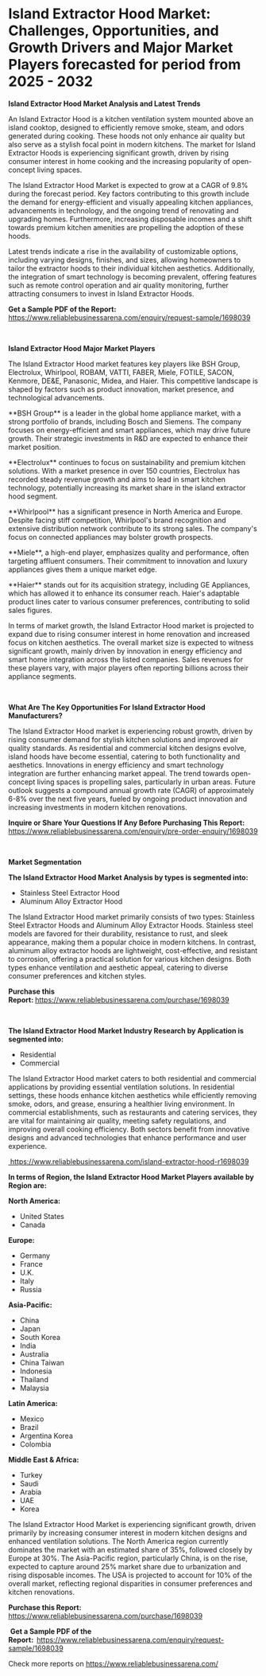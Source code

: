 <p><h1>Island Extractor Hood Market: Challenges, Opportunities, and Growth Drivers and Major Market Players forecasted for period from 2025 - 2032</h1></p><p><strong>Island Extractor Hood Market Analysis and Latest Trends</strong></p>
<p><p>An Island Extractor Hood is a kitchen ventilation system mounted above an island cooktop, designed to efficiently remove smoke, steam, and odors generated during cooking. These hoods not only enhance air quality but also serve as a stylish focal point in modern kitchens. The market for Island Extractor Hoods is experiencing significant growth, driven by rising consumer interest in home cooking and the increasing popularity of open-concept living spaces.</p><p>The Island Extractor Hood Market is expected to grow at a CAGR of 9.8% during the forecast period. Key factors contributing to this growth include the demand for energy-efficient and visually appealing kitchen appliances, advancements in technology, and the ongoing trend of renovating and upgrading homes. Furthermore, increasing disposable incomes and a shift towards premium kitchen amenities are propelling the adoption of these hoods.</p><p>Latest trends indicate a rise in the availability of customizable options, including varying designs, finishes, and sizes, allowing homeowners to tailor the extractor hoods to their individual kitchen aesthetics. Additionally, the integration of smart technology is becoming prevalent, offering features such as remote control operation and air quality monitoring, further attracting consumers to invest in Island Extractor Hoods.</p></p>
<p><strong>Get a Sample PDF of the Report:&nbsp;</strong> <a href="https://www.reliablebusinessarena.com/enquiry/request-sample/1698039?utm_campaign=2114&utm_medium=2&utm_source=Github&utm_content=ia&utm_term=07022025&utm_id=island-extractor-hood">https://www.reliablebusinessarena.com/enquiry/request-sample/1698039</a></p>
<p>&nbsp;</p>
<p><strong>Island Extractor Hood Major Market Players</strong></p>
<p><p>The Island Extractor Hood market features key players like BSH Group, Electrolux, Whirlpool, ROBAM, VATTI, FABER, Miele, FOTILE, SACON, Kenmore, DE&E, Panasonic, Midea, and Haier. This competitive landscape is shaped by factors such as product innovation, market presence, and technological advancements.</p><p>**BSH Group** is a leader in the global home appliance market, with a strong portfolio of brands, including Bosch and Siemens. The company focuses on energy-efficient and smart appliances, which may drive future growth. Their strategic investments in R&D are expected to enhance their market position.</p><p>**Electrolux** continues to focus on sustainability and premium kitchen solutions. With a market presence in over 150 countries, Electrolux has recorded steady revenue growth and aims to lead in smart kitchen technology, potentially increasing its market share in the island extractor hood segment.</p><p>**Whirlpool** has a significant presence in North America and Europe. Despite facing stiff competition, Whirlpool's brand recognition and extensive distribution network contribute to its strong sales. The company's focus on connected appliances may bolster growth prospects.</p><p>**Miele**, a high-end player, emphasizes quality and performance, often targeting affluent consumers. Their commitment to innovation and luxury appliances gives them a unique market edge.</p><p>**Haier** stands out for its acquisition strategy, including GE Appliances, which has allowed it to enhance its consumer reach. Haier's adaptable product lines cater to various consumer preferences, contributing to solid sales figures.</p><p>In terms of market growth, the Island Extractor Hood market is projected to expand due to rising consumer interest in home renovation and increased focus on kitchen aesthetics. The overall market size is expected to witness significant growth, mainly driven by innovation in energy efficiency and smart home integration across the listed companies. Sales revenues for these players vary, with major players often reporting billions across their appliance segments.</p></p>
<p>&nbsp;</p>
<p><strong>What Are The Key Opportunities For Island Extractor Hood Manufacturers?</strong></p>
<p><p>The Island Extractor Hood market is experiencing robust growth, driven by rising consumer demand for stylish kitchen solutions and improved air quality standards. As residential and commercial kitchen designs evolve, island hoods have become essential, catering to both functionality and aesthetics. Innovations in energy efficiency and smart technology integration are further enhancing market appeal. The trend towards open-concept living spaces is propelling sales, particularly in urban areas. Future outlook suggests a compound annual growth rate (CAGR) of approximately 6-8% over the next five years, fueled by ongoing product innovation and increasing investments in modern kitchen renovations.</p></p>
<p><strong>Inquire or Share Your Questions If Any Before Purchasing This Report:</strong> <a href="https://www.reliablebusinessarena.com/enquiry/pre-order-enquiry/1698039?utm_campaign=2114&utm_medium=2&utm_source=Github&utm_content=ia&utm_term=07022025&utm_id=island-extractor-hood">https://www.reliablebusinessarena.com/enquiry/pre-order-enquiry/1698039</a></p>
<p>&nbsp;</p>
<p><strong>Market Segmentation</strong></p>
<p><strong>The Island Extractor Hood Market Analysis by types is segmented into:</strong></p>
<p><ul><li>Stainless Steel Extractor Hood</li><li>Aluminum Alloy Extractor Hood</li></ul></p>
<p><p>The Island Extractor Hood market primarily consists of two types: Stainless Steel Extractor Hoods and Aluminum Alloy Extractor Hoods. Stainless steel models are favored for their durability, resistance to rust, and sleek appearance, making them a popular choice in modern kitchens. In contrast, aluminum alloy extractor hoods are lightweight, cost-effective, and resistant to corrosion, offering a practical solution for various kitchen designs. Both types enhance ventilation and aesthetic appeal, catering to diverse consumer preferences and kitchen styles.</p></p>
<p><strong>Purchase this Report:&nbsp;</strong><a href="https://www.reliablebusinessarena.com/purchase/1698039?utm_campaign=2114&utm_medium=2&utm_source=Github&utm_content=ia&utm_term=07022025&utm_id=island-extractor-hood">https://www.reliablebusinessarena.com/purchase/1698039</a></p>
<p>&nbsp;</p>
<p><strong>The Island Extractor Hood Market Industry Research by Application is segmented into:</strong></p>
<p><ul><li>Residential</li><li>Commercial</li></ul></p>
<p><p>The Island Extractor Hood market caters to both residential and commercial applications by providing essential ventilation solutions. In residential settings, these hoods enhance kitchen aesthetics while efficiently removing smoke, odors, and grease, ensuring a healthier living environment. In commercial establishments, such as restaurants and catering services, they are vital for maintaining air quality, meeting safety regulations, and improving overall cooking efficiency. Both sectors benefit from innovative designs and advanced technologies that enhance performance and user experience.</p></p>
<p><a href="https://www.reliablebusinessarena.com/island-extractor-hood-r1698039?utm_campaign=2114&utm_medium=2&utm_source=Github&utm_content=ia&utm_term=07022025&utm_id=island-extractor-hood">&nbsp;https://www.reliablebusinessarena.com/island-extractor-hood-r1698039</a></p>
<p><strong>In terms of Region, the Island Extractor Hood Market Players available by Region are:</strong></p>
<p>
    <p> <strong> North America: </strong>
        <ul>
            <li>United States</li>
            <li>Canada</li>
        </ul>
        </p> 
    <p> <strong> Europe: </strong>
        <ul>
            <li>Germany</li>
            <li>France</li>
            <li>U.K.</li>
            <li>Italy</li>
            <li>Russia</li>
        </ul>
        </p> 
    <p> <strong> Asia-Pacific: </strong>
        <ul>
            <li>China</li>
            <li>Japan</li>
            <li>South Korea</li>
            <li>India</li>
            <li>Australia</li>
            <li>China Taiwan</li>
            <li>Indonesia</li>
            <li>Thailand</li>
            <li>Malaysia</li>
        </ul>
        </p> 
    <p> <strong> Latin America: </strong>
        <ul>
            <li>Mexico</li>
            <li>Brazil</li>
            <li>Argentina Korea</li>
            <li>Colombia</li>
        </ul>
        </p> 
    <p> <strong> Middle East & Africa: </strong>
        <ul>
            <li>Turkey</li>
            <li>Saudi</li>
            <li>Arabia</li>
            <li>UAE</li>
            <li>Korea</li>
        </ul>
    </p>
    </p>
<p><p>The Island Extractor Hood Market is experiencing significant growth, driven primarily by increasing consumer interest in modern kitchen designs and enhanced ventilation solutions. The North America region currently dominates the market with an estimated share of 35%, followed closely by Europe at 30%. The Asia-Pacific region, particularly China, is on the rise, expected to capture around 25% market share due to urbanization and rising disposable incomes. The USA is projected to account for 10% of the overall market, reflecting regional disparities in consumer preferences and kitchen renovations.</p></p>
<p><strong>Purchase this Report: </strong><a href="https://www.reliablebusinessarena.com/purchase/1698039?utm_campaign=2114&utm_medium=2&utm_source=Github&utm_content=ia&utm_term=07022025&utm_id=island-extractor-hood">https://www.reliablebusinessarena.com/purchase/1698039</a></p>
<p>&nbsp;<strong>Get a Sample PDF of the Report:&nbsp;&nbsp;</strong><a href="https://www.reliablebusinessarena.com/enquiry/request-sample/1698039?utm_campaign=2114&utm_medium=2&utm_source=Github&utm_content=ia&utm_term=07022025&utm_id=island-extractor-hood">https://www.reliablebusinessarena.com/enquiry/request-sample/1698039</a></p>
<p><strong></strong></p>
<p>Check more reports on <a href="https://www.reliablebusinessarena.com/?utm_campaign=2114&utm_medium=2&utm_source=Github&utm_content=ia&utm_term=07022025&utm_id=island-extractor-hood">https://www.reliablebusinessarena.com/</a></p>